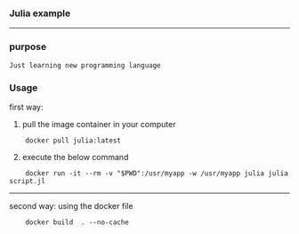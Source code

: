 ### Julia example 

---

### purpose 
	Just learning new programming language

### Usage 

first way:

1. pull the image container in your computer
```
	docker pull julia:latest
```
2. execute the below command
```
	docker run -it --rm -v "$PWD":/usr/myapp -w /usr/myapp julia julia script.jl 
```
---

second way:
using the docker file 
```
	docker build  . --no-cache
```
